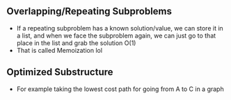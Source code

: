 ## Overlapping/Repeating Subproblems
- If a repeating subproblem has a known solution/value, we can store it in a list, and when we face the subproblem again, we can just go to that place in the list and grab the solution O(1)
- That is called Memoization lol

 ## Optimized Substructure
 - For example taking the lowest cost path for going from A to C in a graph

 
